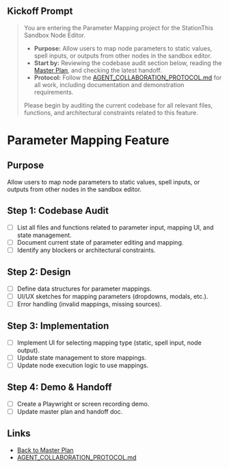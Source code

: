 ## Kickoff Prompt

> You are entering the Parameter Mapping project for the StationThis Sandbox Node Editor.
> 
> - **Purpose:** Allow users to map node parameters to static values, spell inputs, or outputs from other nodes in the sandbox editor.
> - **Start by:** Reviewing the codebase audit section below, reading the [Master Plan](./SANDBOX_NODE_EDITOR_MASTER_PLAN.md), and checking the latest handoff.
> - **Protocol:** Follow the [AGENT_COLLABORATION_PROTOCOL.md](../../AGENT_COLLABORATION_PROTOCOL.md) for all work, including documentation and demonstration requirements.
> 
> Please begin by auditing the current codebase for all relevant files, functions, and architectural constraints related to this feature.

# Parameter Mapping Feature

## Purpose
Allow users to map node parameters to static values, spell inputs, or outputs from other nodes in the sandbox editor.

## Step 1: Codebase Audit

- [ ] List all files and functions related to parameter input, mapping UI, and state management.
- [ ] Document current state of parameter editing and mapping.
- [ ] Identify any blockers or architectural constraints.

## Step 2: Design

- [ ] Define data structures for parameter mappings.
- [ ] UI/UX sketches for mapping parameters (dropdowns, modals, etc.).
- [ ] Error handling (invalid mappings, missing sources).

## Step 3: Implementation

- [ ] Implement UI for selecting mapping type (static, spell input, node output).
- [ ] Update state management to store mappings.
- [ ] Update node execution logic to use mappings.

## Step 4: Demo & Handoff

- [ ] Create a Playwright or screen recording demo.
- [ ] Update master plan and handoff doc.

## Links

- [Back to Master Plan](./SANDBOX_NODE_EDITOR_MASTER_PLAN.md)
- [AGENT_COLLABORATION_PROTOCOL.md](../../AGENT_COLLABORATION_PROTOCOL.md) 